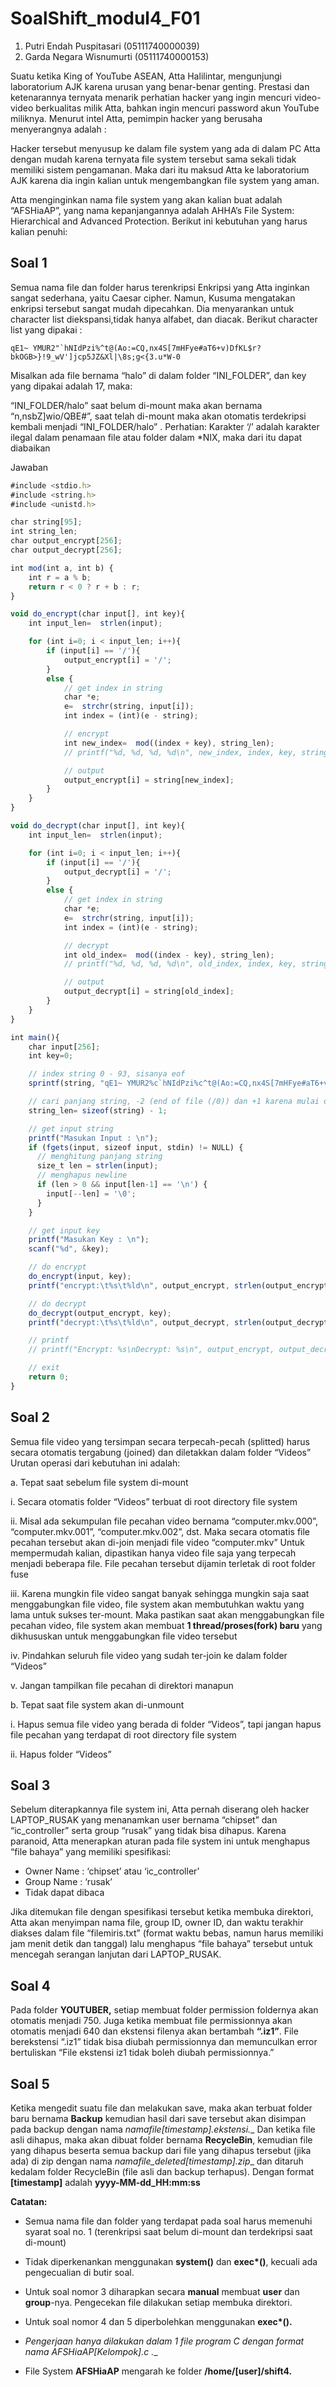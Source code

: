 # SoalShift_modul4_F01

1. Putri Endah Puspitasari (05111740000039)<br>
2. Garda Negara Wisnumurti (05111740000153)

Suatu ketika King of YouTube ASEAN, Atta Halilintar, mengunjungi laboratorium AJK karena urusan yang benar-benar genting. 
Prestasi dan ketenarannya ternyata menarik perhatian hacker yang ingin mencuri video-video berkualitas milik Atta, bahkan ingin mencuri password akun YouTube miliknya. 
Menurut intel Atta, pemimpin hacker yang berusaha menyerangnya adalah :

Hacker tersebut menyusup ke dalam file system yang ada di dalam PC Atta dengan mudah karena ternyata file system tersebut sama sekali tidak memiliki sistem pengamanan. Maka dari itu maksud Atta ke laboratorium AJK karena dia ingin kalian untuk mengembangkan file system yang aman.

Atta menginginkan nama file system yang akan kalian buat adalah “AFSHiaAP”, yang nama kepanjangannya adalah AHHA’s File System: Hierarchical and Advanced Protection. Berikut ini kebutuhan yang harus kalian penuhi:

## Soal 1
Semua nama file dan folder harus terenkripsi
Enkripsi yang Atta inginkan sangat sederhana, yaitu Caesar cipher. Namun, Kusuma mengatakan enkripsi tersebut sangat mudah dipecahkan. Dia menyarankan untuk character list diekspansi,tidak hanya alfabet, dan diacak. Berikut character list yang dipakai :

```qE1~ YMUR2"`hNIdPzi%^t@(Ao:=CQ,nx4S[7mHFye#aT6+v)DfKL$r?bkOGB>}!9_wV']jcp5JZ&Xl|\8s;g<{3.u*W-0```

Misalkan ada file bernama “halo” di dalam folder “INI_FOLDER”, dan key yang dipakai adalah 17, maka:

“INI_FOLDER/halo” saat belum di-mount maka akan bernama “n,nsbZ]wio/QBE#”, saat telah di-mount maka akan otomatis terdekripsi kembali menjadi “INI_FOLDER/halo” .
Perhatian: Karakter ‘/’ adalah karakter ilegal dalam penamaan file atau folder dalam *NIX, maka dari itu dapat diabaikan

Jawaban
```javascript
#include <stdio.h>
#include <string.h>
#include <unistd.h>

char string[95];
int string_len;
char output_encrypt[256];
char output_decrypt[256];

int mod(int a, int b) {
    int r = a % b;
    return r < 0 ? r + b : r;
}

void do_encrypt(char input[], int key){
    int input_len=  strlen(input);

    for (int i=0; i < input_len; i++){
        if (input[i] == '/'){
            output_encrypt[i] = '/';
        }
        else {
            // get index in string
            char *e;
            e=  strchr(string, input[i]);
            int index = (int)(e - string);

            // encrypt
            int new_index=  mod((index + key), string_len);
            // printf("%d, %d, %d, %d\n", new_index, index, key, string_len);

            // output
            output_encrypt[i] = string[new_index];
        }
    }
}

void do_decrypt(char input[], int key){
    int input_len=  strlen(input);

    for (int i=0; i < input_len; i++){
        if (input[i] == '/'){
            output_decrypt[i] = '/';
        }
        else {
            // get index in string
            char *e;
            e=  strchr(string, input[i]);
            int index = (int)(e - string);

            // decrypt
            int old_index=  mod((index - key), string_len);
            // printf("%d, %d, %d, %d\n", old_index, index, key, string_len);

            // output
            output_decrypt[i] = string[old_index];
        }
    }
}

int main(){
    char input[256];
    int key=0;

    // index string 0 - 93, sisanya eof
    sprintf(string, "qE1~ YMUR2%c`hNIdPzi%c^t@(Ao:=CQ,nx4S[7mHFye#aT6+v)DfKL$r?bkOGB>}!9_wV']jcp5JZ&Xl|%c8s;g<{3.u*W-0", '"', '%', '\\');

    // cari panjang string, -2 (end of file (/0)) dan +1 karena mulai dari 0
    string_len= sizeof(string) - 1;

    // get input string
    printf("Masukan Input : \n");
    if (fgets(input, sizeof input, stdin) != NULL) {
      // menghitung panjang string
      size_t len = strlen(input);
      // menghapus newline
      if (len > 0 && input[len-1] == '\n') {
        input[--len] = '\0';
      }
    }

    // get input key
    printf("Masukan Key : \n");
    scanf("%d", &key);

    // do encrypt
    do_encrypt(input, key);
    printf("encrypt:\t%s\t%ld\n", output_encrypt, strlen(output_encrypt));

    // do decrypt
    do_decrypt(output_encrypt, key);
    printf("decrypt:\t%s\t%ld\n", output_decrypt, strlen(output_decrypt));

    // printf
    // printf("Encrypt: %s\nDecrypt: %s\n", output_encrypt, output_decrypt);

    // exit
    return 0;
}

```

## Soal 2
Semua file video yang tersimpan secara terpecah-pecah (splitted) harus secara otomatis tergabung (joined) dan diletakkan dalam folder “Videos”
Urutan operasi dari kebutuhan ini adalah:

a. Tepat saat sebelum file system di-mount

   i.   Secara otomatis folder “Videos” terbuat di root directory file system
   
   ii.  Misal ada sekumpulan file pecahan video bernama “computer.mkv.000”,         “computer.mkv.001”, “computer.mkv.002”, dst. Maka         secara otomatis file pecahan tersebut akan di-join menjadi file video “computer.mkv”
Untuk mempermudah kalian, dipastikan hanya video file saja yang terpecah menjadi beberapa file. File pecahan tersebut dijamin terletak di root folder fuse

  iii.  Karena mungkin file video sangat banyak sehingga mungkin saja saat menggabungkan file video, file system akan membutuhkan waktu yang lama untuk sukses ter-mount. Maka pastikan saat akan menggabungkan file pecahan video, file system akan membuat __1 thread/proses(fork) baru__ yang dikhususkan untuk menggabungkan file video tersebut

   iv.   Pindahkan seluruh file video yang sudah ter-join ke dalam folder “Videos”
   
   v.    Jangan tampilkan file pecahan di direktori manapun
   
b. Tepat saat file system akan di-unmount

  i.    Hapus semua file video yang berada di folder “Videos”, tapi jangan hapus file pecahan yang terdapat di root directory file system
  
  ii.   Hapus folder “Videos”

## Soal 3
Sebelum diterapkannya file system ini, Atta pernah diserang oleh hacker LAPTOP_RUSAK yang menanamkan user bernama “chipset” dan “ic_controller” serta group “rusak” yang tidak bisa dihapus. Karena paranoid, Atta menerapkan aturan pada file system ini untuk menghapus “file bahaya” yang memiliki spesifikasi:

  - Owner Name 	: ‘chipset’ atau ‘ic_controller’
  - Group Name	: ‘rusak’
  - Tidak dapat dibaca
  
Jika ditemukan file dengan spesifikasi tersebut ketika membuka direktori, Atta akan menyimpan nama file, group ID, owner ID, dan waktu terakhir diakses dalam file “filemiris.txt” (format waktu bebas, namun harus memiliki jam menit detik dan tanggal) lalu menghapus “file bahaya” tersebut untuk mencegah serangan lanjutan dari LAPTOP_RUSAK.

## Soal 4
Pada folder __YOUTUBER,__ setiap membuat folder permission foldernya akan otomatis menjadi 750. Juga ketika membuat file permissionnya akan otomatis menjadi 640 dan ekstensi filenya akan bertambah __“.iz1”__. File berekstensi “.iz1” tidak bisa diubah permissionnya dan memunculkan error bertuliskan “File ekstensi iz1 tidak boleh diubah permissionnya.”

## Soal 5
Ketika mengedit suatu file dan melakukan save, maka akan terbuat folder baru bernama __Backup__ kemudian hasil dari save tersebut akan disimpan pada backup dengan nama __namafile_[timestamp].ekstensi.__ Dan ketika file asli dihapus, maka akan dibuat folder bernama __RecycleBin__, kemudian file yang dihapus beserta semua backup dari file yang dihapus tersebut (jika ada) di zip dengan nama __namafile_deleted_[timestamp].zip__ dan ditaruh kedalam folder RecycleBin (file asli dan backup terhapus). Dengan format __[timestamp]__ adalah __yyyy-MM-dd_HH:mm:ss__

__Catatan:__ 

* Semua nama file dan folder yang terdapat pada soal harus memenuhi syarat soal no. 1 (terenkripsi saat belum di-mount dan terdekripsi saat di-mount)

* Tidak diperkenankan menggunakan __system()__ dan __exec*()__, kecuali ada pengecualian di butir soal.

* Untuk soal nomor 3 diharapkan secara __manual__ membuat __user__ dan __group__-nya. Pengecekan file dilakukan setiap membuka direktori.

* Untuk soal nomor 4 dan 5 diperbolehkan menggunakan __exec*().__

* __Pengerjaan hanya dilakukan dalam 1 file program C dengan format nama AFSHiaAP_[Kelompok].c .__

* File System __AFSHiaAP__ mengarah ke folder __/home/[user]/shift4.__


